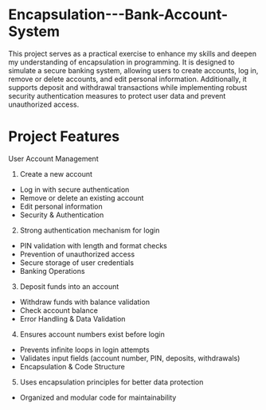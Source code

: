 # Encapsulation---Bank-Account-System
This project serves as a practical exercise to enhance my skills and deepen my understanding of encapsulation in programming. It is designed to simulate a secure banking system, allowing users to create accounts, log in, remove or delete accounts, and edit personal information. Additionally, it supports deposit and withdrawal transactions while implementing robust security authentication measures to protect user data and prevent unauthorized access.

# Project Features
User Account Management

1. Create a new account
- Log in with secure authentication
- Remove or delete an existing account
- Edit personal information
- Security & Authentication

2. Strong authentication mechanism for login
- PIN validation with length and format checks
- Prevention of unauthorized access
- Secure storage of user credentials
- Banking Operations

3. Deposit funds into an account
- Withdraw funds with balance validation
- Check account balance
- Error Handling & Data Validation

4. Ensures account numbers exist before login
- Prevents infinite loops in login attempts
- Validates input fields (account number, PIN, deposits, withdrawals)
- Encapsulation & Code Structure

5. Uses encapsulation principles for better data protection
- Organized and modular code for maintainability







